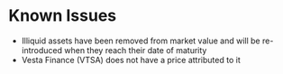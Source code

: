 # Known Issues

- Illiquid assets have been removed from market value and will be re-introduced when they reach their date of maturity
- Vesta Finance (VTSA) does not have a price attributed to it
